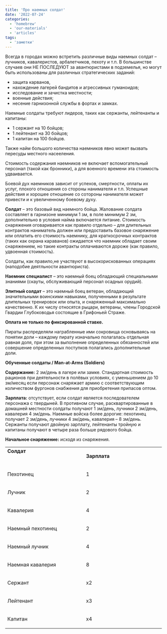 ```yaml
---
title: 'Про наемных солдат'
date: '2022-07-24'
categories:
  - 'homebrew'
  - 'our-materials'
  - 'articles'
tags:
  - 'заметки'
---
```


Всегда в городах можно встретить различные виды наемных солдат – лучников, кавалеристов, арбалетчиков, пехоту и т.п. В большинстве случаев они НЕ ПОСЛЕДУЮТ за авантюристами в подземелья, но могут быть использованы для различных стратегических заданий:

- защита карванов,
- нахождение лагерей бандитов и агрессивных гуманоидов;
- исследование и зачистка местности;
- военные действия;
- несение гарнизонной службы в фортах и замках.

Наемные солдаты требуют лидеров, таких как сержанты, лейтенанты и капитаны:

- 1 сержант на 10 бойцов;
- 1 лейтенант на 30 бойцов;
- 1 капитан на 100 бойцов.

Также найм большого количества наемников явно может вызвать пересуды местного насееления.

Стоимость содержания наемников не включает вспомогательный персонал (такой как бронники), а для военного времени эта стоимость удваивается.

Боевой дух наемников зависит от успехов, смертности, оплаты их услуг, плохого отношения со стороны нанимателя и т.п. Успешные действия и хорошее отношение со сотороны нанимателя может привести и к увеличенному боевому духу.

**Солдат** – это базовый вид наемного бойца. Жалование солдата составляет в гарнизоне минимум 1 зм, в поле минимум 2 зм, дополнительно в условия найма включается питание. Стоимость снаряжения оговаривается как правило отдельно – для длительных контрактов наниматель должен или предоставить базовое снаряжение или оплатить его стоимость наемнику, для краткосрочных контрактов (таких как охрана караванов) ожидается что наемник обладает своим снаряжением, но такие контракты оплачиваются дороже (как правило, удвоенная стоимость).

Солдаты, как правило,не участвуют в высокорискованных операциях (наподобие деятльности авантюриста).

**Наемник специалист** – это наемный боец обладающий специальными знаниями (скауты, обслуживающий персонал осадных орудий).

**Элитный солдат** – это наемный боец ветеран, обладающий значительными воинскими навыками, полученными в результате длительных тренировок или опыта, и снаряженный максимально качественно. К их числу относятся рыцари, ветераны, члены Городской Гвардии Глубоководья состоящие в Грифоньей Страже.

**Оплата не только по фиксированной ставке.**

Пираты распределяли награбленные ими сокровища основываясь на понятии доли – каждому пирату изначально полагалась отдельная равная доля, при этом за выполнение определенных обязанностей или совершение определенных поступков полагались дополнительные доли.



**Обученные солдаты / Man-at-Arms (Soldiers)**

**Содержание:** 2 зм/день в лагере или замке. Стандартная стоимость рационов при деятельности в полёвых условиях, с уменьшением до 10 зм/месяц если персонаж снаряжает армию с соответствующим количеством фургонов снабжения для приобретения припасов оптом.

**Зарплата:** отсутствует, если солдат является последователем персонажа с твердыней. В противном случае, расквартированные в домашней местности солдаты получают 1 зм/день, лучники 2 зм/день, кавалерия 4 зм/день. Наемные войска более дорогие: пехотинец получает 2 зм/день, лучники 4 зм/день, кавалерия – 8 зм/день. Сержанты получают двойную зарплату, лейтенанты тройную и капитаны получают в четыре раза больше рядового бойца.

**Начальное снаряжение:** исходя из снаряжения.



<table style="border-collapse:collapse" border="0"><colgroup><col style="width:312px"><col style="width:312px"></colgroup><tbody valign="top"><tr><td style="padding-left: 7px; padding-right: 7px"><strong>Солдат</strong><p></p></td><td style="padding-left: 7px; padding-right: 7px"><p><strong>Зарплата</strong></p></td></tr><tr><td style="padding-left: 7px; padding-right: 7px"><p>Пехотинец</p></td><td style="padding-left: 7px; padding-right: 7px"><p>1</p></td></tr><tr><td style="padding-left: 7px; padding-right: 7px"><p>Лучник</p></td><td style="padding-left: 7px; padding-right: 7px"><p>2</p></td></tr><tr><td style="padding-left: 7px; padding-right: 7px"><p>Кавалерия</p></td><td style="padding-left: 7px; padding-right: 7px"><p>4</p></td></tr><tr><td style="padding-left: 7px; padding-right: 7px"><p>Наемный пехотинец</p></td><td style="padding-left: 7px; padding-right: 7px"><p>2</p></td></tr><tr><td style="padding-left: 7px; padding-right: 7px"><p>Наемный лучник</p></td><td style="padding-left: 7px; padding-right: 7px"><p>4</p></td></tr><tr><td style="padding-left: 7px; padding-right: 7px"><p>Наемная кавалерия</p></td><td style="padding-left: 7px; padding-right: 7px"><p>8</p></td></tr><tr><td style="padding-left: 7px; padding-right: 7px"><p>Сержант</p></td><td style="padding-left: 7px; padding-right: 7px"><p>х2</p></td></tr><tr><td style="padding-left: 7px; padding-right: 7px"><p>Лейтенант</p></td><td style="padding-left: 7px; padding-right: 7px"><p>х3</p></td></tr><tr><td style="padding-left: 7px; padding-right: 7px"><p>Капитан</p></td><td style="padding-left: 7px; padding-right: 7px"><p>х4</p></td></tr></tbody></table>
